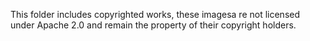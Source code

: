 This folder includes copyrighted works, these imagesa re not licensed under Apache 2.0 and remain the property of their copyright holders. 